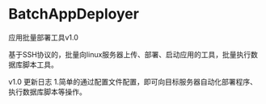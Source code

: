 BatchAppDeployer
================
应用批量部署工具v1.0

基于SSH协议的，批量向linux服务器上传、部署、启动应用的工具，批量执行数据库脚本工具。

v1.0  更新日志
1.简单的通过配置文件配置，即可向目标服务器自动化部署程序、执行数据库脚本等操作。
